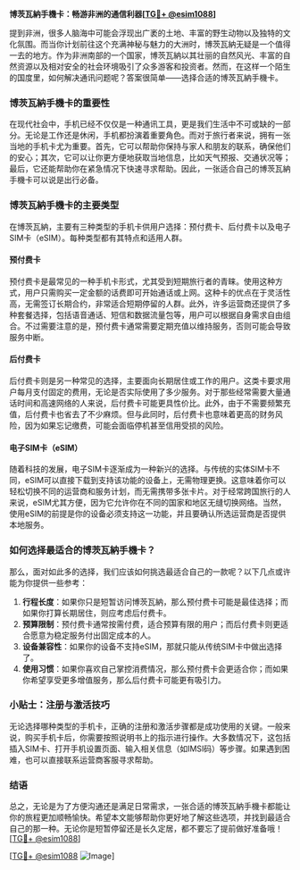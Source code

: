 **博茨瓦納手機卡：畅游非洲的通信利器[[TG💪+ @esim1088](https://t.me/s/esim1088)]**

提到非洲，很多人脑海中可能会浮现出广袤的土地、丰富的野生动物以及独特的文化氛围。而当你计划前往这个充满神秘与魅力的大洲时，博茨瓦納无疑是一个值得一去的地方。作为非洲南部的一个国家，博茨瓦納以其壮丽的自然风光、丰富的自然资源以及相对安全的社会环境吸引了众多游客和投资者。然而，在这样一个陌生的国度里，如何解决通讯问题呢？答案很简单——选择合适的博茨瓦納手機卡。

### 博茨瓦納手機卡的重要性

在现代社会中，手机已经不仅仅是一种通讯工具，更是我们生活中不可或缺的一部分。无论是工作还是休闲，手机都扮演着重要角色。而对于旅行者来说，拥有一张当地的手机卡尤为重要。首先，它可以帮助你保持与家人和朋友的联系，确保他们的安心；其次，它可以让你更方便地获取当地信息，比如天气预报、交通状况等；最后，它还能帮助你在紧急情况下快速寻求帮助。因此，一张适合自己的博茨瓦納手機卡可以说是出行必备。

### 博茨瓦納手機卡的主要类型

在博茨瓦納，主要有三种类型的手机卡供用户选择：预付费卡、后付费卡以及电子SIM卡（eSIM）。每种类型都有其特点和适用人群。

#### 预付费卡

预付费卡是最常见的一种手机卡形式，尤其受到短期旅行者的青睐。使用这种方式，用户只需购买一定金额的话费即可开始通话或上网。这种卡的优点在于灵活性高，无需签订长期合约，非常适合短期停留的人群。此外，许多运营商还提供了多种套餐选择，包括语音通话、短信和数据流量包等，用户可以根据自身需求自由组合。不过需要注意的是，预付费卡通常需要定期充值以维持服务，否则可能会导致服务中断。

#### 后付费卡

后付费卡则是另一种常见的选择，主要面向长期居住或工作的用户。这类卡要求用户每月支付固定的费用，无论是否实际使用了多少服务。对于那些经常需要大量通话时间和高速网络的人来说，后付费卡可能更具性价比。此外，由于不需要频繁充值，后付费卡也省去了不少麻烦。但与此同时，后付费卡也意味着更高的财务风险，因为如果忘记缴费，可能会面临停机甚至信用受损的风险。

#### 电子SIM卡（eSIM）

随着科技的发展，电子SIM卡逐渐成为一种新兴的选择。与传统的实体SIM卡不同，eSIM可以直接下载到支持该功能的设备上，无需物理更换。这意味着你可以轻松切换不同的运营商和服务计划，而无需携带多张卡片。对于经常跨国旅行的人来说，eSIM尤其方便，因为它允许你在不同的国家和地区无缝切换网络。当然，使用eSIM的前提是你的设备必须支持这一功能，并且要确认所选运营商是否提供本地服务。

### 如何选择最适合的博茨瓦納手機卡？

那么，面对如此多的选择，我们应该如何挑选最适合自己的一款呢？以下几点或许能为你提供一些参考：

1. **行程长度**：如果你只是短暂访问博茨瓦納，那么预付费卡可能是最佳选择；而如果你打算长期居住，则应考虑后付费卡。
2. **预算限制**：预付费卡通常按需付费，适合预算有限的用户；而后付费卡则更适合愿意为稳定服务付出固定成本的人。
3. **设备兼容性**：如果你的设备不支持eSIM，那就只能从传统SIM卡中做出选择了。
4. **使用习惯**：如果你喜欢自己掌控消费情况，那么预付费卡会更适合你；而如果你希望享受更多增值服务，那么后付费卡可能更有吸引力。

### 小贴士：注册与激活技巧

无论选择哪种类型的手机卡，正确的注册和激活步骤都是成功使用的关键。一般来说，购买手机卡后，你需要按照说明书上的指示进行操作。大多数情况下，这包括插入SIM卡、打开手机设置页面、输入相关信息（如IMSI码）等步骤。如果遇到困难，也可以直接联系运营商客服寻求帮助。

### 结语

总之，无论是为了方便沟通还是满足日常需求，一张合适的博茨瓦納手機卡都能让你的旅程更加顺畅愉快。希望本文能够帮助你更好地了解这些选项，并找到最适合自己的那一种。无论你是短暂停留还是长久定居，都不要忘了提前做好准备哦！[[TG💪+ @esim1088](https://t.me/s/esim1088)]

[[TG💪+ @esim1088](https://t.me/s/esim1088) ![Image](https://i.postimg.cc/4NQfJmqS/Snipaste-2025-05-13-00-14-12.png)]